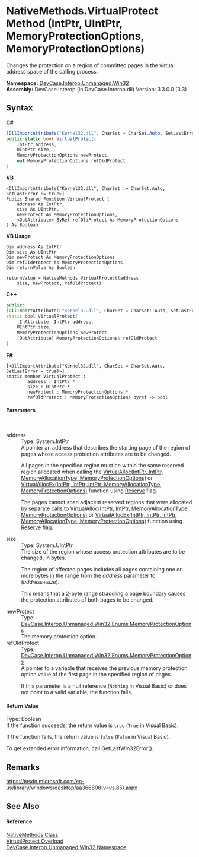 # NativeMethods.VirtualProtect Method (IntPtr, UIntPtr, MemoryProtectionOptions, MemoryProtectionOptions)
 

Changes the protection on a region of committed pages in the virtual address space of the calling process.

**Namespace:**&nbsp;<a href="N_DevCase_Interop_Unmanaged_Win32">DevCase.Interop.Unmanaged.Win32</a><br />**Assembly:**&nbsp;DevCase.Interop (in DevCase.Interop.dll) Version: 3.3.0.0 (3.3)

## Syntax

**C#**<br />
``` C#
[DllImportAttribute("Kernel32.dll", CharSet = CharSet.Auto, SetLastError = true)]
public static bool VirtualProtect(
	IntPtr address,
	UIntPtr size,
	MemoryProtectionOptions newProtect,
	out MemoryProtectionOptions refOldProtect
)
```

**VB**<br />
``` VB
<DllImportAttribute("Kernel32.dll", CharSet := CharSet.Auto, SetLastError := true>]
Public Shared Function VirtualProtect ( 
	address As IntPtr,
	size As UIntPtr,
	newProtect As MemoryProtectionOptions,
	<OutAttribute> ByRef refOldProtect As MemoryProtectionOptions
) As Boolean
```

**VB Usage**<br />
``` VB Usage
Dim address As IntPtr
Dim size As UIntPtr
Dim newProtect As MemoryProtectionOptions
Dim refOldProtect As MemoryProtectionOptions
Dim returnValue As Boolean

returnValue = NativeMethods.VirtualProtect(address, 
	size, newProtect, refOldProtect)
```

**C++**<br />
``` C++
public:
[DllImportAttribute(L"Kernel32.dll", CharSet = CharSet::Auto, SetLastError = true)]
static bool VirtualProtect(
	[InAttribute] IntPtr address, 
	UIntPtr size, 
	MemoryProtectionOptions newProtect, 
	[OutAttribute] MemoryProtectionOptions% refOldProtect
)
```

**F#**<br />
``` F#
[<DllImportAttribute("Kernel32.dll", CharSet = CharSet.Auto, SetLastError = true)>]
static member VirtualProtect : 
        address : IntPtr * 
        size : UIntPtr * 
        newProtect : MemoryProtectionOptions * 
        refOldProtect : MemoryProtectionOptions byref -> bool 

```


#### Parameters
&nbsp;<dl><dt>address</dt><dd>Type: System.IntPtr<br />A pointer an address that describes the starting page of the region of pages whose access protection attributes are to be changed. 

 All pages in the specified region must be within the same reserved region allocated when calling the <a href="M_DevCase_Interop_Unmanaged_Win32_NativeMethods_VirtualAlloc">VirtualAlloc(IntPtr, IntPtr, MemoryAllocationType, MemoryProtectionOptions)</a> or <a href="M_DevCase_Interop_Unmanaged_Win32_NativeMethods_VirtualAllocEx">VirtualAllocEx(IntPtr, IntPtr, IntPtr, MemoryAllocationType, MemoryProtectionOptions)</a> function using <a href="T_DevCase_Interop_Unmanaged_Win32_Enums_MemoryAllocationType">Reserve</a> flag. 

 The pages cannot span adjacent reserved regions that were allocated by separate calls to <a href="M_DevCase_Interop_Unmanaged_Win32_NativeMethods_VirtualAlloc">VirtualAlloc(IntPtr, IntPtr, MemoryAllocationType, MemoryProtectionOptions)</a> or <a href="M_DevCase_Interop_Unmanaged_Win32_NativeMethods_VirtualAllocEx">VirtualAllocEx(IntPtr, IntPtr, IntPtr, MemoryAllocationType, MemoryProtectionOptions)</a> function using <a href="T_DevCase_Interop_Unmanaged_Win32_Enums_MemoryAllocationType">Reserve</a> flag.</dd><dt>size</dt><dd>Type: System.UIntPtr<br />The size of the region whose access protection attributes are to be changed, in bytes. 

 The region of affected pages includes all pages containing one or more bytes in the range from the *address* parameter to (*address*+*size*). 

 This means that a 2-byte range straddling a page boundary causes the protection attributes of both pages to be changed.</dd><dt>newProtect</dt><dd>Type: <a href="T_DevCase_Interop_Unmanaged_Win32_Enums_MemoryProtectionOptions">DevCase.Interop.Unmanaged.Win32.Enums.MemoryProtectionOptions</a><br />The memory protection option.</dd><dt>refOldProtect</dt><dd>Type: <a href="T_DevCase_Interop_Unmanaged_Win32_Enums_MemoryProtectionOptions">DevCase.Interop.Unmanaged.Win32.Enums.MemoryProtectionOptions</a><br />A pointer to a variable that receives the previous memory protection option value of the first page in the specified region of pages. 

 If this parameter is a null reference (`Nothing` in Visual Basic) or does not point to a valid variable, the function fails.</dd></dl>

#### Return Value
Type: Boolean<br />If the function succeeds, the return value is `true` (`True` in Visual Basic). 

 If the function fails, the return value is `false` (`False` in Visual Basic). 

 To get extended error information, call GetLastWin32Error().

## Remarks
<a href="https://msdn.microsoft.com/en-us/library/windows/desktop/aa366898(v=vs.85).aspx" target="_blank">https://msdn.microsoft.com/en-us/library/windows/desktop/aa366898(v=vs.85).aspx</a>

## See Also


#### Reference
<a href="T_DevCase_Interop_Unmanaged_Win32_NativeMethods">NativeMethods Class</a><br /><a href="Overload_DevCase_Interop_Unmanaged_Win32_NativeMethods_VirtualProtect">VirtualProtect Overload</a><br /><a href="N_DevCase_Interop_Unmanaged_Win32">DevCase.Interop.Unmanaged.Win32 Namespace</a><br />